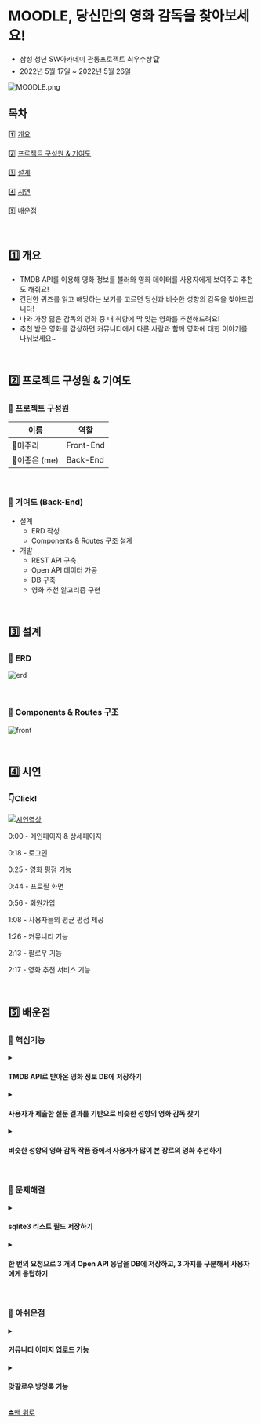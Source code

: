 # MOODLE, 당신만의 영화 감독을 찾아보세요!

- 삼성 청년 SW아카데미 관통프로젝트 최우수상🏆
- 2022년 5월 17일 ~ 2022년 5월 26일


![MOODLE.png](assets/메인.png)

## 목차

1️⃣ <a href="#1️⃣-개요">개요</a>

2️⃣ <a href="#2️⃣-프로젝트-구성원--기여도">프로젝트 구성원 & 기여도</a>

3️⃣ <a href="#3️⃣-설계">설계</a>

4️⃣ <a href="#4️⃣-시연">시연</a>

5️⃣ <a href="#5️⃣-배운점">배운점</a>

<br>

## 1️⃣ 개요

- TMDB API를 이용해 영화 정보를 불러와 영화 데이터를 사용자에게 보여주고 추천도 해줘요!
- 간단한 퀴즈를 읽고 해당하는 보기를 고르면 당신과 비슷한 성향의 감독을 찾아드립니다!
- 나와 가장 닮은 감독의 영화 중 내 취향에 딱 맞는 영화를 추천해드려요!
- 추천 받은 영화를 감상하면 커뮤니티에서 다른 사람과 함께 영화에 대한 이야기를 나눠보세요~

<br>

## 2️⃣ 프로젝트 구성원 & 기여도

### ****🔸**** 프로젝트 구성원

| 이름 | 역할 |
| --- | --- |
| 👩마주리 | Front-End |
| 👨이종은 (me) | Back-End |

<br>

### ****🔸**** 기여도 (Back-End)

- 설계
    - ERD 작성
    - Components & Routes 구조 설계
- 개발
    - REST API 구축
    - Open API 데이터 가공
    - DB 구축
    - 영화 추천 알고리즘 구현

<br>

## 3️⃣ 설계

### 🔸 ERD

![erd](assets/erd.png)

<br>

### 🔸 Components & Routes 구조

![front](assets/front.png)

<br>

## 4️⃣ 시연
### 👇Click!
[![시연영상](assets/로고.png)](https://s3.us-west-2.amazonaws.com/secure.notion-static.com/0ce316de-273f-45e7-90ac-797a44a985bc/%EC%B5%9C%EC%A2%85%EC%8B%9C%EC%97%B0%EC%98%81%EC%83%81.mp4?X-Amz-Algorithm=AWS4-HMAC-SHA256&X-Amz-Content-Sha256=UNSIGNED-PAYLOAD&X-Amz-Credential=AKIAT73L2G45EIPT3X45%2F20220828%2Fus-west-2%2Fs3%2Faws4_request&X-Amz-Date=20220828T064325Z&X-Amz-Expires=86400&X-Amz-Signature=00587c0b4bd553e029cf61389804988a377ff19051369975404ec61eed082985&X-Amz-SignedHeaders=host&response-content-disposition=filename%20%3D%22%25EC%25B5%259C%25EC%25A2%2585%25EC%258B%259C%25EC%2597%25B0%25EC%2598%2581%25EC%2583%2581.mp4%22&x-id=GetObject) 

0:00 - 메인페이지 & 상세페이지

0:18 - 로그인

0:25 - 영화 평점 기능

0:44 - 프로필 화면

0:56 - 회원가입

1:08 - 사용자들의 평균 평점 제공

1:26 - 커뮤니티 기능

2:13 - 팔로우 기능

2:17 - 영화 추천 서비스 기능

<br>

## 5️⃣ 배운점

### 🔸 핵심기능

<details>
  <summary><h4>TMDB API로 받아온 영화 정보 DB에 저장하기</h4></summary>
  
```python
    genres_dict = {
        28: '액션',
        12: '모험',
        16: '애니메이션',
        35: '코미디',
        80: '범죄',
        99: '다큐멘터리',
        18: '드라마',
        10751: '가족',
        14: '판타지',
        36: '역사',
        27: '공포',
        10402: '음악',
        9648: '미스테리',
        10749: '로맨스',
        878: 'SF',
        53: '스릴러',
        10752: '전쟁',
        37: '서부',
    }
    
    @api_view(['GET'])
    @permission_classes([AllowAny])
    def movie_list(request):
    
        URL = 'https://api.themoviedb.org/3'  
        api_key = '발급 받은 API_KEY'
        params = {
            'api_key': api_key,
            'language': 'ko-KR',
            'region': 'KR',
        }
    
        GET_MOVIES_PATHS_DICT = {
            'now_playing': '/movie/now_playing',
            'upcoming': '/movie/upcoming',
            'popular': '/movie/popular',
        }
    
        res = {}
    
        for GET_MOVIES_PATH_NAME, GET_MOVIES_PATH in GET_MOVIES_PATHS_DICT.items():
            response_movies = requests.get(URL+GET_MOVIES_PATH, params=params)
            response_movies_json = response_movies.json()
            movies_data = response_movies_json['results']
    
            movies = []
            for movie_data in movies_data:
    
                serializer = MovieValidationSerializer(data=movie_data)
                if serializer.is_valid():
                    if not Movie.objects.filter(title=movie_data['title']).exists():
                    
                        # 장르 id => 한글화 작업
                        genres_datas = movie_data['genre_ids']
                        movie_genres = []
                        for genre_data in genres_datas:
                            if genres_dict[genre_data]:
                                movie_genres.append(genres_dict[genre_data])
                        
                        # list객체 JSON화 => 추후 필드에 저장 & 파싱해서 사용
                        movie_genres_json = json.dumps(movie_genres)
    
                        # movie의 id값으로 TMDB credits path 요청해서 감독 이름 구하기
                        GET_CREDITS_PATH = f'/movie/{movie_data["id"]}/credits'
                        response_credits = requests.get(URL+GET_CREDITS_PATH, params=params)
                        response_credits_json = response_credits.json()
    
                        # 영화 제작자 명단인 credits의 속성 crew의 값을 변수화 => crews_data
                        crews_data = response_credits_json['crew']
    
                        # 직책이 Directing인 crew의 이름을 director 필드에 저장
                        for crew_data in crews_data:
                            if crew_data['department'] == 'Directing':
                                movie_director = crew_data['name']
                                break
                        
                        serializer.save(genre=movie_genres_json, director=movie_director)
        
                    movie = get_object_or_404(Movie, title=movie_data['title'])
                    serializer = MovieDetailSerializer(movie)
                    movies.append(serializer.data)
            
    				# 현재상영작, 개봉예정, 인기작이 담긴 딕셔너리 요소 3개가 담겨서 한 번에 응답
            res[GET_MOVIES_PATH_NAME] = movies
    
        return Response(res)
        
```
    
</details>

<details>
  <summary><h4>사용자가 제출한 설문 결과를 기반으로 비슷한 성향의 영화 감독 찾기</h4></summary>
  
```python
@api_view(['GET', 'POST'])
    def movie_recommendations(request):
    		
    		# 퀴즈를 진행하기 위한 문항&보기 응답
        if request.method == 'GET':
            quizzes = Question.objects.all()
            serializer = QuestionSerializer(quizzes, many=True)
            return Response(serializer.data)
    		
    		# 제출한 퀴즈 결과를 기반으로 비슷한 성향의 영화 감독 찾기
        elif request.method == 'POST':
            # results = request.data['results']
            
            results = []
            for value_id in request.data:
                value = get_object_or_404(Value, id=value_id)
                results.append(value.director)
    
            recommendable_director = max(set(results), key=results.count)
            director_movies = Movie.objects.all().filter(director=recommendable_director)
```
    
</details>

<details>
  <summary><h4>비슷한 성향의 영화 감독 작품 중에서 사용자가 많이 본 장르의 영화 추천하기</h4></summary>
  
```python
@api_view(['GET', 'POST'])
def movie_recommendations(request):

        # 퀴즈를 진행하기 위한 문항&보기 응답
    if request.method == 'GET':

                # ...

        # 제출한 퀴즈 결과를 기반으로 비슷한 성향의 영화 감독 찾기
    elif request.method == 'POST':

                # ...

                user_genres = {
                    '액션': 0,
                    '모험': 0,
                    '애니메이션': 0,
                    '코미디': 0,
                    '범죄': 0,
                    '다큐멘터리': 0,
                    '드라마': 0,
                    '가족': 0,
                    '판타지': 0,
                    '역사': 0,
                    '공포': 0,
                    '음악': 0,
                    '미스테리': 0,
                    '로맨스': 0,
                    'SF': 0,
                    '스릴러': 0,
                    '전쟁': 0,
                    '서부': 0,
                }

                # JSON 파싱도구
                jsonDec = json.decoder.JSONDecoder()

                movies = request.user.movies.all()

                # 사용자가 본 영화를 순회 => 각 영화의 장르를 파싱 => user_genres에 카운트
                for movie in movies:
                    genres = jsonDec.decode(movie.genre)
                    for genre in genres:
                        user_genres[genre] += 1

                # user_genres의 value가 있는 값만(사용자가 본 장르만) 튜플 형태(장르, 카운트)로 리스트에 담고, 카운트값 기준으로 내림차순
                favorite_genres = sorted(list(filter(lambda x: x[1], user_genres.items())), key=lambda x: x[1], reverse=True)

                # 사용자가 많이 본 장르 기반으로 추천 감독의 해당 장르 영화가 있는 지 탐색 
                for favorite_genre in favorite_genres:
                    if director_movies.filter(genre__contains=favorite_genre[0]).exists():
                        recommendable_movie = director_movies.filter(genre__contains=favorite_genre[0]).order_by('?').first()
                        break

                # 추천 감독의 작품 중에 사용자가 본 장르가 없다면 감독의 전체 작품 중에서 랜덤 
                else:
                    recommendable_movie = director_movies.order_by('?').first()

                serializer = MovieDetailSerializer(recommendable_movie)
                return Response(serializer.data)
```
    
</details>

    
<br>

### 🔸 문제해결

<details>
  <summary><h4>sqlite3 리스트 필드 저장하기</h4></summary>
  
```python
# list객체 JSON화해서 필드에 저장, 추후 파싱해서 사용
movie_genres_json = json.dumps(movie_genres)
```
    
</details>

<details>
  <summary><h4>한 번의 요청으로 3 개의 Open API 응답을 DB에 저장하고, 3 가지를 구분해서 사용자에게 응답하기</h4></summary>
  
각 Open API의 path를 반복문으로 돌면서 DB에 data를 저장하고, 저장이 끝나면 DB에서 해당 영화가 가진 유일한 속성-값으로 바로 찾아내 빈 리스트에 차곡차곡 채워 최종 응답으로 보낼 딕셔너리에 저장한다.
    
```python
GET_MOVIES_PATHS_DICT = {
    'now_playing': '/movie/now_playing',
    'upcoming': '/movie/upcoming',
    'popular': '/movie/popular',
}

res = {}

for GET_MOVIES_PATH_NAME, GET_MOVIES_PATH in GET_MOVIES_PATHS_DICT.items():
    response_movies = requests.get(URL+GET_MOVIES_PATH, params=params)
    response_movies_json = response_movies.json()
    movies_data = response_movies_json['results']

    movies = []
    for movie_data in movies_data:

        serializer = MovieValidationSerializer(data=movie_data)
        if serializer.is_valid():
            if not Movie.objects.filter(title=movie_data['title']).exists():

                # 장르 id => 한글화 작업
                genres_datas = movie_data['genre_ids']
                movie_genres = []
                for genre_data in genres_datas:
                    if genres_dict[genre_data]:
                        movie_genres.append(genres_dict[genre_data])

                # list객체 JSON화해서 필드에 저장, 추후 파싱해서 사용
                movie_genres_json = json.dumps(movie_genres)

                # movie의 id값으로 TMDB credits path 요청해서 감독 이름 구하기
                GET_CREDITS_PATH = f'/movie/{movie_data["id"]}/credits'
                response_credits = requests.get(URL+GET_CREDITS_PATH, params=params)
                response_credits_json = response_credits.json()

                # 영화 제작자 명단인 credits의 crew값을 변수화 => crews_data
                crews_data = response_credits_json['crew']

                # 직책이 Directing인 crew의 이름을 director 필드에 저장
                for crew_data in crews_data:
                    if crew_data['department'] == 'Directing':
                        movie_director = crew_data['name']
                        break

                serializer.save(genre=movie_genres_json, director=movie_director)

            movie = get_object_or_404(Movie, title=movie_data['title'])
            serializer = MovieDetailSerializer(movie)
            movies.append(serializer.data)

    res[GET_MOVIES_PATH_NAME] = movies

return Response(res)
```
    
</details>

    
<br>

### 🔸 아쉬운점

<details>
  <summary><h4>커뮤니티 이미지 업로드 기능</h4></summary>
  커뮤니티에 게시글을 올릴 때 오직 글만 올라갈 수 있어서 이미지도 추가해서 좀 더 다양한 정보들이 오갈 수 있도록 개선하면 좋을 것 같다.
</details>

<details>
  <summary><h4>맞팔로우 방명록 기능</h4></summary>
  어느 기관에서 조사한 결과에 따르면 사람들은 SNS나 지인으로부터 영화 추천받는 것을 선호한다고 한다. 사용자의 프로필과 팔로우 기능을 구현한 만큼, 서로의 프로필 페이지에서 방명록 기능을 추가하면 사용자들끼리 영화 추천을 보다 적극적으로 이끌어 낼 수 있을 것이라 생각이 든다.
</details>

<a href="#moodle-당신만의-영화-감독을-찾아보세요">⏏맨 위로</a>
